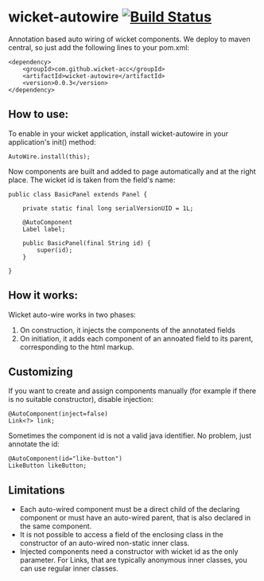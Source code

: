 wicket-autowire [![Build Status](https://travis-ci.org/wicket-acc/wicket-autowire.png?branch=master)](https://travis-ci.org/wicket-acc/wicket-autowire)
=================================================================================================================================================

Annotation based auto wiring of wicket components. We deploy to maven central, so just add the following lines to your pom.xml:

	<dependency>
		<groupId>com.github.wicket-acc</groupId>
		<artifactId>wicket-autowire</artifactId>
		<version>0.0.3</version>
	</dependency>

How to use:
-----------

To enable in your wicket application, install wicket-autowire in your application's init() method:

	AutoWire.install(this);

Now components are built and added to page automatically and at the right place. The wicket id is taken from the field's name:

	public class BasicPanel extends Panel {
	
		private static final long serialVersionUID = 1L;
	
		@AutoComponent
		Label label;
	
		public BasicPanel(final String id) {
			super(id);
		}
	
	}

How it works:
-------------

Wicket auto-wire works in two phases:

1. On construction, it injects the components of the annotated fields
2. On initiation, it adds each component of an annoated field to its parent, corresponding to the html markup.

Customizing
-----------

If you want to create and assign components manually (for example if there is no suitable constructor), disable injection:

	@AutoComponent(inject=false)
	Link<?> link;

Sometimes the component id is not a valid java identifier. No problem, just annotate the id:

	@AutoComponent(id="like-button")
	LikeButton likeButton;

Limitations
-----------

* Each auto-wired component must be a direct child of the declaring component or must have an auto-wired parent, that is also declared in the same component.
* It is not possible to access a field of the enclosing class in the constructor of an auto-wired non-static inner class.
* Injected components need a constructor with wicket id as the only parameter. For Links, that are typically anonymous inner classes, you can use regular inner classes.

